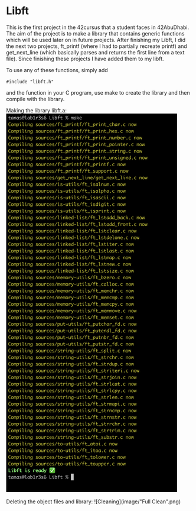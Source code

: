 # Libft
This is the first project in the 42cursus that a student faces in 42AbuDhabi. The aim of the project is to make a library that contains generic functions which will be used later on in future projects.
After finishing my Libft, I did the next two projects, ft_printf (where I had to partially recreate printf) and get_next_line (which basically parses and returns the first line from a text file). Since finishing these projects I have added them to my libft. 

To use any of these functions, simply add
```
#include "libft.h"
```
and the function in your C program, use make to create the library and then compile with the library. 

Making the library libft.a:
![Compilation](images/Compilation.png)

Deleting the object files and library:
![Cleaning](image/"Full Clean".png)
